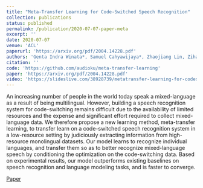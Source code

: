 ```yaml
---
title: "Meta-Transfer Learning for Code-Switched Speech Recognition"
collection: publications
status: published
permalink: /publication/2020-07-07-paper-meta
excerpt: ''
date: 2020-07-07
venue: 'ACL'
paperurl: 'https://arxiv.org/pdf/2004.14228.pdf'
authors: 'Genta Indra Winata*, Samuel Cahyawijaya*, Zhaojiang Lin, Zihan Liu, Peng Xu, Pascale Fung'
citation: ''
code: 'https://github.com/audioku/meta-transfer-learning'
paper: 'https://arxiv.org/pdf/2004.14228.pdf'
video: 'https://slideslive.com/38928739/metatransfer-learning-for-codeswitched-speech-recognition'
---
```

An increasing number of people in the world today speak a mixed-language as a result of being multilingual. However, building a speech recognition system for code-switching remains difficult due to the availability of limited resources and the expense and significant effort required to collect mixed-language data. We therefore propose a new learning method, meta-transfer learning, to transfer learn on a code-switched speech recognition system in a low-resource setting by judiciously extracting information from high-resource monolingual datasets. Our model learns to recognize individual languages, and transfer them so as to better recognize mixed-language speech by conditioning the optimization on the code-switching data. Based on experimental results, our model outperforms existing baselines on speech recognition and language modeling tasks, and is faster to converge.

[Paper](https://arxiv.org/pdf/2004.14228.pdf)
